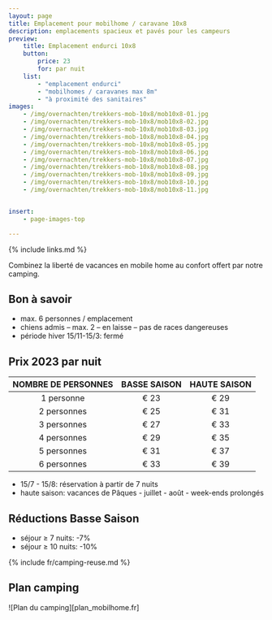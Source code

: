 ```yaml
---
layout: page
title: Emplacement pour mobilhome / caravane 10x8
description: emplacements spacieux et pavés pour les campeurs
preview:
    title: Emplacement endurci 10x8
    button:
        price: 23
        for: par nuit
    list:
        - "emplacement endurci"
        - "mobilhomes / caravanes max 8m"
        - "à proximité des sanitaires"
images:
    - /img/overnachten/trekkers-mob-10x8/mob10x8-01.jpg
    - /img/overnachten/trekkers-mob-10x8/mob10x8-02.jpg
    - /img/overnachten/trekkers-mob-10x8/mob10x8-03.jpg
    - /img/overnachten/trekkers-mob-10x8/mob10x8-04.jpg
    - /img/overnachten/trekkers-mob-10x8/mob10x8-05.jpg
    - /img/overnachten/trekkers-mob-10x8/mob10x8-06.jpg
    - /img/overnachten/trekkers-mob-10x8/mob10x8-07.jpg
    - /img/overnachten/trekkers-mob-10x8/mob10x8-08.jpg
    - /img/overnachten/trekkers-mob-10x8/mob10x8-09.jpg
    - /img/overnachten/trekkers-mob-10x8/mob10x8-10.jpg
    - /img/overnachten/trekkers-mob-10x8/mob10x8-11.jpg


insert:
    - page-images-top

---
```

{% include links.md %}

Combinez la liberté de vacances en mobile home au confort offert par notre camping.

## Bon à savoir

- max. 6 personnes / emplacement
- chiens admis – max. 2 – en laisse – pas de races dangereuses
- période hiver 15/11-15/3: fermé

## Prix 2023 par nuit


NOMBRE DE PERSONNES |BASSE SAISON |HAUTE SAISON
:------------------:|:-----------:|:-----------:|
1 personne          |€ 23         |€ 29    
2 personnes         |€ 25         |€ 31
3 personnes         |€ 27         |€ 33
4 personnes         |€ 29         |€ 35
5 personnes         |€ 31         |€ 37
6 personnes         |€ 33         |€ 39


* 15/7 - 15/8: réservation à partir de 7 nuits
* haute saison: vacances de Pâques - juillet - août - week-ends prolongés


## Réductions Basse Saison

- séjour ≥ 7 nuits: -7%
- séjour ≥ 10 nuits: -10%

{% include fr/camping-reuse.md %}



## Plan camping

![Plan du camping][plan_mobilhome.fr]
